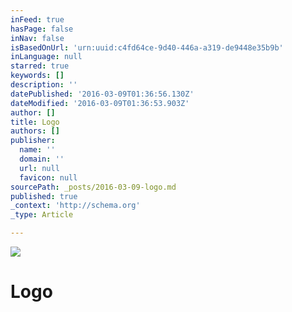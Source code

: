 ```yaml
---
inFeed: true
hasPage: false
inNav: false
isBasedOnUrl: 'urn:uuid:c4fd64ce-9d40-446a-a319-de9448e35b9b'
inLanguage: null
starred: true
keywords: []
description: ''
datePublished: '2016-03-09T01:36:56.130Z'
dateModified: '2016-03-09T01:36:53.903Z'
author: []
title: Logo
authors: []
publisher:
  name: ''
  domain: ''
  url: null
  favicon: null
sourcePath: _posts/2016-03-09-logo.md
published: true
_context: 'http://schema.org'
_type: Article

---
```

![](https://the-grid-user-content.s3-us-west-2.amazonaws.com/9241084e-e0d9-44ca-b64f-c26d26f2690e.jpg)

# Logo